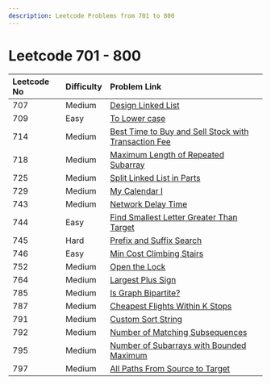 ```yaml
---
description: Leetcode Problems from 701 to 800
---
```


# Leetcode 701 - 800

| Leetcode No | Difficulty | Problem Link |
| :--- | :--- | :--- |
| 707 | Medium | [Design Linked List](../difficulty-based-problem-index/leetcode-medium/leetcode-707-design-linked-list.md) |
| 709 | Easy | [To Lower case](../difficulty-based-problem-index/leetcode-easy/leetcode-709-to-lower-case.md) |
| 714 | Medium | [Best Time to Buy and Sell Stock with Transaction Fee](../difficulty-based-problem-index/leetcode-medium/leetcode-714-best-time-to-buy-and-sell-stock-with-transaction-fee.md) |
| 718 | Medium | [Maximum Length of Repeated Subarray](../difficulty-based-problem-index/leetcode-medium/leetcode-718-maximum-length-of-repeated-subarray.md) |
| 725 | Medium | [Split Linked List in Parts](../difficulty-based-problem-index/leetcode-medium/leetcode-725-split-linked-list-in-parts.md) |
| 729 | Medium | [My Calendar I](../difficulty-based-problem-index/leetcode-medium/leetcode-729-my-calendar-i.md) |
| 743 | Medium | [Network Delay Time](../difficulty-based-problem-index/leetcode-medium/leetcode-743-network-delay-time.md) |
| 744 | Easy | [Find Smallest Letter Greater Than Target](../difficulty-based-problem-index/leetcode-easy/leetcode-744-find-smallest-letter-greater-than-target.md) |
| 745 | Hard | [Prefix and Suffix Search](../difficulty-based-problem-index/leetcode-hard/leetcode-745-prefix-and-suffix-search.md) |
| 746 | Easy | [Min Cost Climbing Stairs](../difficulty-based-problem-index/leetcode-easy/leetcode-746-min-cost-climbing-stairs.md) |
| 752 | Medium | [Open the Lock](../difficulty-based-problem-index/leetcode-medium/leetcode-752-open-the-lock.md) |
| 764 | Medium | [Largest Plus Sign](../difficulty-based-problem-index/leetcode-medium/leetcode-764-largest-plus-sign.md) |
| 785 | Medium | [Is Graph Bipartite?](../difficulty-based-problem-index/leetcode-medium/leetcode-785-is-graph-bipartite.md) |
| 787 | Medium | [Cheapest Flights Within K Stops](../difficulty-based-problem-index/leetcode-medium/leetcode-787-cheapest-flights-within-k-stops.md) |
| 791 | Medium | [Custom Sort String](../difficulty-based-problem-index/leetcode-medium/leetcode-791-custom-sort-string.md) |
| 792 | Medium | [Number of Matching Subsequences](../difficulty-based-problem-index/leetcode-medium/leetcode-792-number-of-matching-subsequences.md) |
| 795 | Medium | [Number of Subarrays with Bounded Maximum](../difficulty-based-problem-index/leetcode-medium/leetcode-795-number-of-subarrays-with-bounded-maximum.md) |
| 797 | Medium | [All Paths From Source to Target](../difficulty-based-problem-index/leetcode-medium/leetcode-797-all-paths-from-source-to-target.md) |

